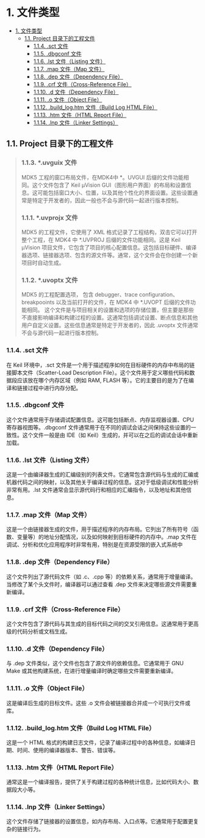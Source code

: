 # 1. 文件类型

- [1. 文件类型](#1-文件类型)
  - [1.1. Project 目录下的工程文件](#11-project-目录下的工程文件)
    - [1.1.4. .sct 文件](#114-sct-文件)
    - [1.1.5. .dbgconf 文件](#115-dbgconf-文件)
    - [1.1.6. .lst 文件（Listing 文件）](#116-lst-文件listing-文件)
    - [1.1.7. .map 文件（Map 文件）](#117-map-文件map-文件)
    - [1.1.8. .dep 文件（Dependency File）](#118-dep-文件dependency-file)
    - [1.1.9. .crf 文件（Cross-Reference File）](#119-crf-文件cross-reference-file)
    - [1.1.10. .d 文件（Dependency File）](#1110-d-文件dependency-file)
    - [1.1.11. .o 文件（Object File）](#1111-o-文件object-file)
    - [1.1.12. .build\_log.htm 文件（Build Log HTML File）](#1112-build_loghtm-文件build-log-html-file)
    - [1.1.13. .htm 文件（HTML Report File）](#1113-htm-文件html-report-file)
    - [1.1.14. .lnp 文件（Linker Settings）](#1114-lnp-文件linker-settings)


## 1.1. Project 目录下的工程文件
> ### 1.1.3. *.uvguix 文件
> MDK5 工程的窗口布局文件，在MDK4中 *。UVGUI 后缀的文件功能相同。这个文件包含了 Keil µVision GUI（图形用户界面）的布局和设置信息。这可能包括窗口大小、位置，以及其他个性化的界面设置。这些设置通常是特定于开发者的，因此一般也不会与源代码一起进行版本控制。
>
> ### 1.1.1. *.uvprojx 文件
> MDK5 的工程文件，它使用了 XML 格式记录了工程结构，双击它可以打开整个工程，在 MDK4 中 *.UVPROJ 后缀的文件功能相同。这是 Keil µVision 项目文件，它包含了项目的核心配置信息。这包括目标硬件、编译器选项、链接器选项、包含的源文件等。通常，这个文件会在你创建一个新项目时自动生成。
>
> ### 1.1.2. *.uvoptx 文件
> MDK5 的工程配置选项， 包含 debugger、trace configuration、breakpooints 以及当前打开的文件，在 MDK4 中 *.UVOPT 后缀的文件功能相同。 这个文件是与项目相关的设置和选项的存储位置，但主要是那些不直接影响编译和构建过程的设置。这通常包括调试设置、断点信息和其他用户自定义设置。这些信息通常是特定于开发者的，因此 .uvoptx 文件通常不会与源代码一起进行版本控制。
>
>
>

### 1.1.4. .sct 文件
在 Keil 环境中，.sct 文件是一个用于描述程序如何在目标硬件的内存中布局的链接脚本文件（Scatter-Load Description File）。这个文件用于定义哪些代码和数据段应该放在哪个内存区域（例如 RAM, FLASH 等）。它的主要目的是为了在编译和链接过程中进行内存分配。

### 1.1.5. .dbgconf 文件
这个文件通常用于存储调试配置信息。这可能包括断点、内存监视器设置、CPU 寄存器视图等。.dbgconf 文件通常用于在不同的调试会话之间保持这些设置的一致性。这个文件一般是由 IDE（如 Keil）生成的，并可以在之后的调试会话中重新加载。

### 1.1.6. .lst 文件（Listing 文件）
这是一个由编译器生成的汇编级别的列表文件。它通常包含源代码与生成的汇编或机器代码之间的映射，以及其他关于编译过程的信息。这对于低级调试和性能分析非常有用。.lst 文件通常会显示源代码行和相应的汇编指令，以及地址和其他信息。

### 1.1.7. .map 文件（Map 文件）
这是一个由链接器生成的文件，用于描述程序的内存布局。它列出了所有符号（函数、变量等）的地址分配情况，以及如何映射到目标硬件的内存中。.map 文件在调试、分析和优化应用程序时非常有用，特别是在资源受限的嵌入式系统中

### 1.1.8. .dep 文件（Dependency File）
这个文件列出了源代码文件（如 .c、.cpp 等）的依赖关系，通常用于增量编译。当修改了某个头文件时，编译器可以通过查看 .dep 文件来决定哪些源文件需要重新编译。

### 1.1.9. .crf 文件（Cross-Reference File）
这个文件包含了源代码与其生成的目标代码之间的交叉引用信息。这通常用于更高级的代码分析或文档生成。

### 1.1.10. .d 文件（Dependency File）
与 .dep 文件类似，这个文件也包含了源文件的依赖信息。它通常用于 GNU Make 或其他构建系统，在进行增量编译时确定哪些文件需要重新编译。

### 1.1.11. .o 文件（Object File）
这是编译后生成的目标文件。这些 .o 文件会被链接器合并成一个可执行文件或库。

### 1.1.12. .build_log.htm 文件（Build Log HTML File）
这是一个 HTML 格式的构建日志文件，记录了编译过程中的各种信息，如编译日期、时间、使用的编译器版本、警告、错误等。

### 1.1.13. .htm 文件（HTML Report File）
通常这是一个编译报告，提供了关于构建过程的各种统计信息，比如代码大小、数据段大小等。

### 1.1.14. .lnp 文件（Linker Settings）
这个文件存储了链接器的设置信息，如内存布局、入口点等。它通常用于配置更复杂的链接行为。

